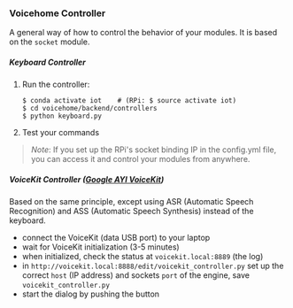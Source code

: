 ### Voicehome Controller

A general way of how to control the behavior of your modules. It is based on the ```socket``` module.

##### Keyboard Controller
1. Run the controller:
    ```
    $ conda activate iot    # (RPi: $ source activate iot)
    $ cd voicehome/backend/controllers
    $ python keyboard.py
    ```
2. Test your commands

> *Note*: If you set up the RPi's socket binding IP in the config.yml file, you can access it and control your modules from anywhere. 


##### VoiceKit Controller ([Google AYI VoiceKit][1])

Based on the same principle, except using ASR (Automatic Speech Recognition) and ASS (Automatic Speech Synthesis) instead of the keyboard.

- connect the VoiceKit (data USB port) to your laptop
- wait for VoiceKit initialization (3-5 minutes)
- when initialized, check the status at ```voicekit.local:8889``` (the log)
- in ``` http://voicekit.local:8888/edit/voicekit_controller.py ``` set up the correct ```host``` (IP address) and sockets ```port``` of the engine, save ```voicekit_controller.py```
- start the dialog by pushing the button

[1]: https://aiyprojects.withgoogle.com/voice/